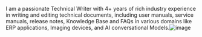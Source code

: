  I am a passionate Technical Writer with 4+ years of rich industry experience in writing and editing technical documents, including user manuals, service manuals, release notes, Knowledge Base and FAQs in various domains like ERP applications, Imaging devices, and AI conversational Models.![image](https://github.com/Vignesh-selvaraj0912/Vignesh-selvaraj0912/assets/139157337/3e552ca4-1e21-4942-98e9-c5d0a4b339bf)
